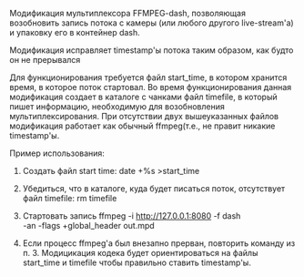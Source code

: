 Модификация мультиплексора FFMPEG-dash, позволяющая возобновить запись потока с камеры (или любого другого live-stream'а) и упаковку его в контейнер dash.

Модификация исправляет timestamp'ы потока таким образом, как будто он не прерывался

Для функционирования требуется файл start_time, в котором хранится время, в которое поток стартовал.
Во время функционирования данная модификация создает в каталоге с чанками файл timefile, в который пишет информацию, необходимую для возобновления мультиплексирования.
При отсутствии двух вышеуказанных файлов модификация работает как обычный ffmpeg(т.е., не правит никакие timestamp'ы.

Пример использования:

1. Создать файл start time:
   date +%s >start_time

2. Убедиться, что в каталоге, куда будет писаться поток, отсутствует файл timefile:
   rm timefile

3. Стартовать запись
   ffmpeg -i http://127.0.0.1:8080 -f dash \
  -an -flags +global_header out.mpd

4. Если процесс ffmpeg'а был внезапно прерван, повторить команду из п. 3. Модицикация кодека будет ориентироваться на файлы start_time и timefile чтобы правильно ставить timestamp'ы.